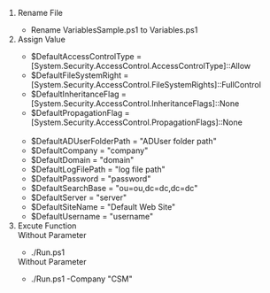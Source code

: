 <ol>
	<li>Rename File</li>
	<ul>
		<li>Rename VariablesSample.ps1 to Variables.ps1</li>
	</ul>
	<li>Assign Value</li>
	<ul>
		<li>$DefaultAccessControlType = [System.Security.AccessControl.AccessControlType]::Allow</li>
		<li>$DefaultFileSystemRight   = [System.Security.AccessControl.FileSystemRights]::FullControl</li>
		<li>$DefaultInheritanceFlag   = [System.Security.AccessControl.InheritanceFlags]::None</li>
		<li>$DefaultPropagationFlag   = [System.Security.AccessControl.PropagationFlags]::None</li>
		<br>
		<li>$DefaultADUserFolderPath  = "ADUser folder path"</li>
		<li>$DefaultCompany           = "company"</li>
		<li>$DefaultDomain            = "domain"</li>
		<li>$DefaultLogFilePath       = "log file path"</li>
		<li>$DefaultPassword          = "password"</li>
		<li>$DefaultSearchBase        = "ou=ou,dc=dc,dc=dc"</li>
		<li>$DefaultServer            = "server"</li>
		<li>$DefaultSiteName          = "Default Web Site"</li>
		<li>$DefaultUsername          = "username"</li>
	</ul>
	<li>Excute Function</li>
	  Without Parameter
	  <ul>
	  <li>./Run.ps1</li>
	  </ul>
	  Without Parameter
	  <ul>
	  <li>./Run.ps1 -Company "CSM"</li>
	  </ul>
</ol>
